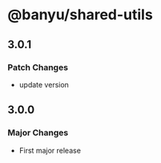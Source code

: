 # @banyu/shared-utils

## 3.0.1

### Patch Changes

- update version

## 3.0.0

### Major Changes

- First major release
